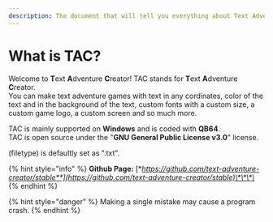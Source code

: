 ```yaml
---
description: The document that will tell you everything about Text Adventure Creator.
---
```


# What is TAC?

Welcome to **T**ext **A**dventure **C**reator! TAC stands for **T**ext **A**dventure **C**reator.  
You can make text adventure games with text in any cordinates, color of the text and in the background of the text, custom fonts with a custom size, a custom game logo, a custom screen and so much more.  
  
TAC is mainly supported on **Windows** and is coded with **QB64**.  
TAC is open source under the "**GNU General Public License v3.0**" license.

\(filetype\) is defaultly set as ".txt".

{% hint style="info" %}
**Github Page:** [**https://github.com/text-adventure-creator/stable**](https://github.com/text-adventure-creator/stable)\*\*\*\*
{% endhint %}

{% hint style="danger" %}
Making a single mistake may cause a program crash.
{% endhint %}

